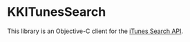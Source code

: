 KKITunesSearch
==============

This library is an Objective-C client for the [iTunes Search API](http://www.apple.com/itunes/affiliates/resources/documentation/itunes-store-web-service-search-api.html).